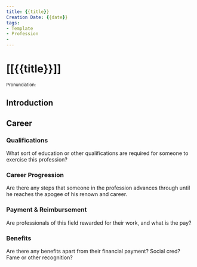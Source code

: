 ```yaml
---
title: {{title}}
Creation Date: {{date}}
tags:
- Template
- Profession
- 
---
```


# [[{{title}}]]
<small>Pronunciation:</small>
## Introduction
## Career
### Qualifications
What sort of education or other qualifications are required for someone to exercise this profession?
### Career Progression
Are there any steps that someone in the profession advances through until he reaches the apogee of his renown and career.
### Payment & Reimbursement
Are professionals of this field rewarded for their work, and what is the pay?
### Benefits
Are there any benefits apart from their financial payment? Social cred? Fame or other recognition?